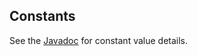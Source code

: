 ## Constants

See the [Javadoc](http://code.citytechinc.com/cq-library/apidocs/com/citytechinc/cq/library/constants/package-summary.html) for constant value details.